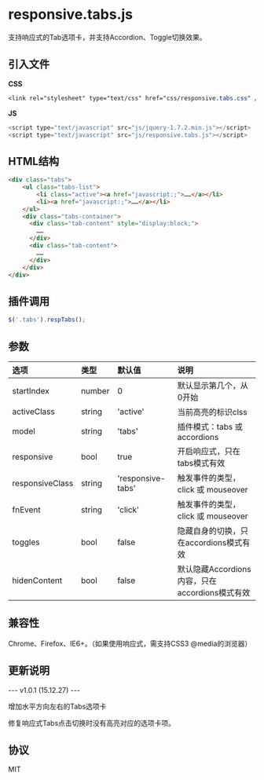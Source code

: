 # responsive.tabs.js
支持响应式的Tab选项卡，并支持Accordion、Toggle切换效果。

## 引入文件
**CSS**
``` css
<link rel="stylesheet" type="text/css" href="css/responsive.tabs.css" />
```

**JS**
``` js
<script type="text/javascript" src="js/jquery-1.7.2.min.js"></script>
<script type="text/javascript" src="js/responsive.tabs.js"></script>
```


## HTML结构
``` html
<div class="tabs">
  	<ul class="tabs-list">
  		<li class="active"><a href="javascript:;">……</a></li>
  		<li><a href="javascript:;">……</a></li>
  	</ul>
    <div class="tabs-container">
      <div class="tab-content" style="display:block;">
        ……
      </div>
      <div class="tab-content">
        ……
      </div>
    </div>
</div>
```


## 插件调用
``` js
$('.tabs').respTabs();
```


## 参数
| 选项            | 类型    |  默认值  |  说明  |
| :--------        | :-----  | :----  | :----  |
| startIndex      | number  | 0                 |  默认显示第几个，从0开始                        |
| activeClass     | string  | 'active'          |  当前高亮的标识clss                             |
| model           | string  | 'tabs'            |  插件模式：tabs 或 accordions                   |
| responsive      | bool    | true              |  开启响应式，只在tabs模式有效                   |
| responsiveClass | string  | 'responsive-tabs' |  触发事件的类型，click 或 mouseover             |
| fnEvent         | string  | 'click'           |  触发事件的类型，click 或 mouseover             |
| toggles         | bool    | false             |  隐藏自身的切换，只在accordions模式有效         |
| hidenContent    | bool    | false             |  默认隐藏Accordions内容，只在accordions模式有效 |


## 兼容性
Chrome、Firefox、IE6+。（如果使用响应式，需支持CSS3 @media的浏览器）

## 更新说明
--- v1.0.1 (15.12.27) ---

增加水平方向左右的Tabs选项卡

修复响应式Tabs点击切换时没有高亮对应的选项卡项。


## 协议
MIT

